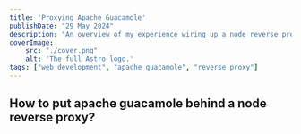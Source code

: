 ```yaml
---
title: 'Proxying Apache Guacamole'
publishDate: "29 May 2024"
description: "An overview of my experience wiring up a node reverse proxy"
coverImage:
    src: "./cover.png"
    alt: 'The full Astro logo.'
tags: ["web development", "apache guacamole", "reverse proxy"]
---
```


## How to put apache guacamole behind a node reverse proxy?